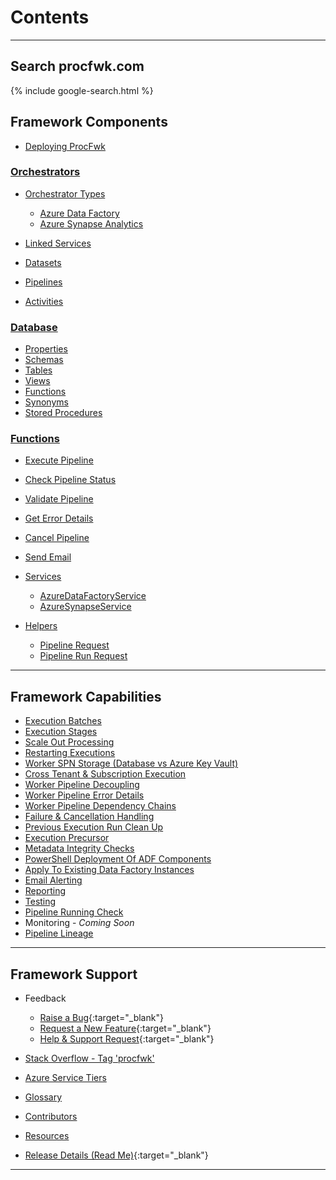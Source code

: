 # Contents

___

## Search procfwk.com
{% include google-search.html %}

## Framework Components

* [Deploying ProcFwk](/procfwk/deployprocfwk)

### [Orchestrators](/procfwk/orchestrators)

* [Orchestrator Types](/procfwk/orchestratortypes)
  * [Azure Data Factory](/procfwk/datafactory)
  * [Azure Synapse Analytics](/procfwk/synapse)

* [Linked Services](/procfwk/linkedservices)
* [Datasets](/procfwk/datasets)
* [Pipelines](/procfwk/pipelines)
* [Activities](/procfwk/activities)

### [Database](/procfwk/database)
* [Properties](/procfwk/properties)
* [Schemas](/procfwk/schemas)
* [Tables](/procfwk/tables)
* [Views](/procfwk/views)
* [Functions](/procfwk/dbfunctions)
* [Synonyms](/procfwk/synonyms)
* [Stored Procedures](/procfwk/storedprocedures)

### [Functions](/procfwk/functions)

* [Execute Pipeline](/procfwk/executepipeline)
* [Check Pipeline Status](/procfwk/checkpipelinestatus)
* [Validate Pipeline](/procfwk/validatepipeline)
* [Get Error Details](/procfwk/geterrordetails)
* [Cancel Pipeline](/procfwk/cancelpipeline)
* [Send Email](/procfwk/sendemail)

* [Services](/procfwk/services)
  * [AzureDataFactoryService](/procfwk/datafactoryservice)
  * [AzureSynapseService](/procfwk/synapseservice)
* [Helpers](/procfwk/helpers)
  * [Pipeline Request](/procfwk/pipelinerequest)
  * [Pipeline Run Request](/procfwk/pipelinerunrequest)

___

## Framework Capabilities

* [Execution Batches](/procfwk/executionbatches)
* [Execution Stages](/procfwk/executionstages)
* [Scale Out Processing](/procfwk/scaleoutprocessing)
* [Restarting Executions](/procfwk/frameworkrestart)
* [Worker SPN Storage (Database vs Azure Key Vault)](/procfwk/spnhandling)
* [Cross Tenant & Subscription Execution](/procfwk/crosstenantexecution)
* [Worker Pipeline Decoupling](/procfwk/workerdecoupling)
* [Worker Pipeline Error Details](/procfwk/errordetails)
* [Worker Pipeline Dependency Chains](/procfwk/dependencychains)
* [Failure & Cancellation Handling](/procfwk/failurehandling)
* [Previous Execution Run Clean Up](/procfwk/prevruncleanup)
* [Execution Precursor](/procfwk/executionprecursor)
* [Metadata Integrity Checks](/procfwk/metadataintegritychecks)
* [PowerShell Deployment Of ADF Components](/procfwk/poshdeployingadfparts)
* [Apply To Existing Data Factory Instances](/procfwk/applytoexistingadfs)
* [Email Alerting](/procfwk/emailalerting)
* [Reporting](/procfwk/reporting)
* [Testing](/procfwk/testing)
* [Pipeline Running Check](/procfwk/pipelinealreadyrunning)
* Monitoring - _Coming Soon_
* [Pipeline Lineage](/procfwk/pipelinelineage)

___

## Framework Support
* Feedback
  * [Raise a Bug](https://github.com/mrpaulandrew/procfwk/issues/new?labels=bug&template=bug-found.md&title=){:target="_blank"}
  * [Request a New Feature](https://github.com/mrpaulandrew/procfwk/issues/new?labels=enhancement&template=feature-request.md&title=){:target="_blank"}
  * [Help & Support Request](https://github.com/mrpaulandrew/procfwk/issues/new?assignees=mrpaulandrew&labels=help+wanted&template=help---support-request.md&title=){:target="_blank"}

* [Stack Overflow - Tag 'procfwk'](https://stackoverflow.com/questions/tagged/procfwk)
* [Azure Service Tiers](/procfwk/servicetiers)
* [Glossary](/procfwk/glossary)
* [Contributors](/procfwk/contributors)
* [Resources](/procfwk/resources)
* [Release Details (Read Me)](https://github.com/mrpaulandrew/procfwk/blob/master/README.md){:target="_blank"}

___
